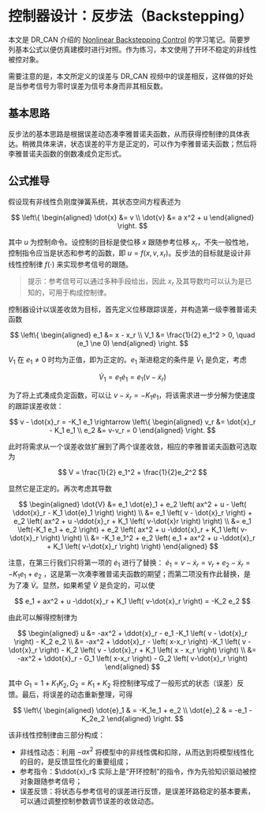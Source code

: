 # 控制器设计：反步法（Backstepping）

本文是 DR_CAN 介绍的 [Nonlinear Backstepping Control](https://www.bilibili.com/video/BV1BW411M7v4) 的学习笔记。简要罗列基本公式以便仿真建模时进行对照。作为练习，本文使用了开环不稳定的非线性被控对象。

需要注意的是，本文所定义的误差与 DR_CAN 视频中的误差相反，这样做的好处是当参考信号为零时误差为信号本身而非其相反数。


## 基本思路

反步法的基本思路是根据误差动态凑李雅普诺夫函数，从而获得控制律的具体表达。稍微具体来讲，状态误差的平方是正定的，可以作为李雅普诺夫函数；然后将李雅普诺夫函数的倒数凑成负定形式。


## 公式推导

假设现有非线性负刚度弹簧系统，其状态空间方程表述为

$$
\left\{
\begin{aligned}
    \dot{x} &= v \\
    \dot{v} &= a x^2 + u
\end{aligned}
\right.
$$

其中 $u$ 为控制命令。设控制的目标是使位移 $x$ 跟随参考位移 $x_r$，不失一般性地，控制指令应当是状态和参考的函数，即 $u=f(x,v,x_r)$。反步法的目标就是设计非线性控制律 $f(\cdot)$ 来实现参考信号的跟随。

> 提示：参考信号可以通过多种手段给出，因此 $x_r$ 及其导数均可以认为是已知的，可用于构成控制律。


控制器设计以误差收敛为目标，首先定义位移跟踪误差，并构造第一级李雅普诺夫函数

$$
\left\{
\begin{aligned}
e_1 &= x - x_r \\
V_1 &= \frac{1}{2} e_1^2 > 0, \quad (e_1 \ne 0)
\end{aligned}
\right.
$$

$V_1$ 在 $e_1\ne 0$ 时均为正值，即为正定的。$e_1$ 渐进稳定的条件是 $\dot{V}_1$ 是负定，考虑

$$
\dot{V}_1 = e_1 \dot{e}_1 = e_1 \left( v - \dot{x}_r \right)
$$

为了将上式凑成负定函数，可以让 $v-\dot{x}_r = -K_1 e_1$，将该需求进一步分解为使速度的跟踪误差收敛：

$$
v - \dot{x}_r = -K_1 e_1 \rightarrow
\left\{
\begin{aligned}
    v_r &= \dot{x}_r - K_1 e_1 \\
    e_2 &= v-v_r = 0
\end{aligned}
\right.
$$

此时将需求从一个误差收敛扩展到了两个误差收敛，相应的李雅普诺夫函数可选取为

$$
V = \frac{1}{2} e_1^2 + \frac{1}{2}e_2^2
$$

显然它是正定的。再次考虑其导数

$$
\begin{aligned}
    \dot{V} &= e_1 \dot{e}_1 + e_2 \left( ax^2 + u - \left( \ddot{x}_r - K_1 \dot{e}_1 \right) \right) \\
    &= e_1 \left( v - \dot{x}_r \right) + e_2 \left( ax^2 + u -\ddot{x}_r + K_1 \left( v-\dot{x}r \right) \right) \\
    &= e_1 \left(-K_1 e_1 + e_2 \right) + e_2 \left( ax^2 + u -\ddot{x}_r + K_1 \left( v-\dot{x}_r \right) \right) \\
    &= -K_1 e_1^2 + e_2 \left( e_1 + ax^2 + u -\ddot{x}_r + K_1 \left( v-\dot{x}_r \right) \right)
\end{aligned}
$$

注意，在第三行我们只将第一项的 $\dot{e}_1$ 进行了替换： $\dot{e}_1 = v-\dot{x}_r = v_r + e_2 - \dot{x}_r = -K_1e_1 + e_2$ ，这是第一次凑李雅普诺夫函数的期望；而第二项没有作此替换，是为了凑 $\dot{V}$。显然，如果希望 $\dot{V}$ 是负定的，可以使

$$
 e_1 + ax^2 + u -\ddot{x}_r + K_1 \left( v-\dot{x}_r \right) = -K_2 e_2
$$

由此可以解得控制律为

$$
\begin{aligned}
    u &= -ax^2 + \ddot{x}_r - e_1 -K_1 \left( v - \dot{x}_r \right) - K_2 e_2 \\
    &= -ax^2 + \ddot{x}_r - \left( x-x_r \right) -K_1 \left( v - \dot{x}_r \right) - K_2 \left( v - \dot{x}_r + K_1 \left( x - x_r \right) \right) \\
    &= -ax^2 + \ddot{x}_r - G_1 \left( x-x_r \right) - G_2 \left( v-\dot{x}_r \right)
\end{aligned}
$$

其中 $G_1 = 1 + K_1K_2,\, G_2 = K_1 + K_2$ 将控制律写成了一般形式的状态（误差）反馈。最后，将误差的动态重新整理，可得

$$
\left\{
\begin{aligned}
    \dot{e}_1 & = -K_1e_1 + e_2 \\
    \dot{e}_2 & = -e_1 - K_2e_2
\end{aligned}
\right.
$$



该非线性控制律由三部分构成：

- 非线性动态：利用 $-ax^2$ 将模型中的非线性偶和扣除，从而达到将模型线性化的目的，是反馈显性化的重要组成；
- 参考指令：$\ddot{x}_r$ 实际上是“开环控制”的指令，作为先验知识驱动被控对象跟随参考信号；
- 误差反馈：将状态与参考信号的误差进行反馈，是误差环路稳定的基本要素，可以通过调整控制参数调节误差的收敛动态。
